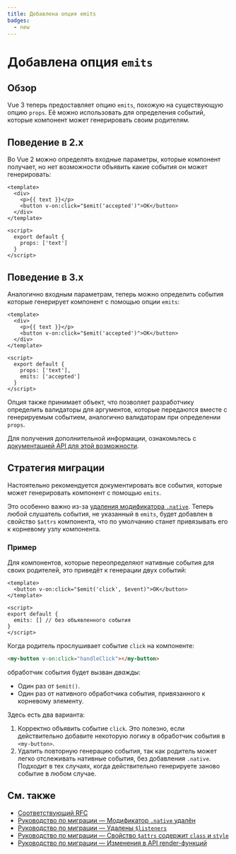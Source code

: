 ```yaml
---
title: Добавлена опция emits
badges:
  - new
---
```


# Добавлена опция `emits` <MigrationBadges :badges="$frontmatter.badges" />

## Обзор

Vue 3 теперь предоставляет опцию `emits`, похожую на существующую опцию `props`. Её можно использовать для определения событий, которые компонент может генерировать своим родителям.

## Поведение в 2.x

Во Vue 2 можно определять входные параметры, которые компонент получает, но нет возможности объявить какие события он может генерировать:

```vue
<template>
  <div>
    <p>{{ text }}</p>
    <button v-on:click="$emit('accepted')">OK</button>
  </div>
</template>

<script>
  export default {
    props: ['text']
  }
</script>
```

## Поведение в 3.x

Аналогично входным параметрам, теперь можно определить события которые генерирует компонент с помощью опции `emits`:

```vue
<template>
  <div>
    <p>{{ text }}</p>
    <button v-on:click="$emit('accepted')">OK</button>
  </div>
</template>

<script>
  export default {
    props: ['text'],
    emits: ['accepted']
  }
</script>
```

Опция также принимает объект, что позволяет разработчику определить валидаторы для аргументов, которые передаются вместе с генерируемым событием, аналогично валидаторам при определении `props`.

Для получения дополнительной информации, ознакомьтесь с [документацией API для этой возможности](../../api/options-data.md#emits).

## Стратегия миграции

Настоятельно рекомендуется документировать все события, которые может генерировать компонент с помощью `emits`.

Это особенно важно из-за [удаления модификатора `.native`](v-on-native-modifier-removed.md). Теперь любой слушатель события, не указанный в `emits`, будет добавлен в свойство `$attrs` компонента, что по умолчанию станет привязывать его к корневому узлу компонента.

### Пример

Для компонентов, которые переопределяют нативные события для своих родителей, это приведёт к генерации двух событий:

```vue
<template>
  <button v-on:click="$emit('click', $event)">OK</button>
</template>

<script>
export default {
  emits: [] // без объявленного события
}
</script>
```

Когда родитель прослушивает событие `click` на компоненте:

```html
<my-button v-on:click="handleClick"></my-button>
```

обработчик события будет вызван _дважды_:

- Один раз от `$emit()`.
- Один раз от нативного обработчика события, привязанного к корневому элементу.

Здесь есть два варианта:

1. Корректно объявить событие `click`. Это полезно, если действительно добавите некоторую логику в обработчик события в `<my-button>`.
2. Удалить повторную генерацию события, так как родитель может легко отслеживать нативные события, без добавления `.native`. Подходит в тех случаях, когда действительно генерируете заново событие в любом случае.

## См. также

- [Соответствующий RFC](https://github.com/vuejs/rfcs/blob/master/active-rfcs/0030-emits-option.md)
- [Руководство по миграции — Модификатор `.native` удалён](v-on-native-modifier-removed.md)
- [Руководство по миграции — Удалены `$listeners`](listeners-removed.md)
- [Руководство по миграции — Свойство `$attrs` содержит `class` и `style`](attrs-includes-class-style.md)
- [Руководство по миграции — Изменения в API render-функций](render-function-api.md)
